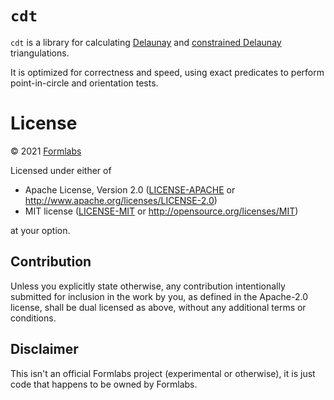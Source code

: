 # `cdt`
`cdt` is a library for calculating
[Delaunay](https://en.wikipedia.org/wiki/Delaunay_triangulation) and
[constrained Delaunay](https://en.wikipedia.org/wiki/Constrained_Delaunay_triangulation)
triangulations.

It is optimized for correctness and speed, using exact predicates to perform
point-in-circle and orientation tests.

# License
© 2021 [Formlabs](https://formlabs.com)

Licensed under either of

 * Apache License, Version 2.0
   ([LICENSE-APACHE](LICENSE-APACHE) or http://www.apache.org/licenses/LICENSE-2.0)
 * MIT license
   ([LICENSE-MIT](LICENSE-MIT) or http://opensource.org/licenses/MIT)

at your option.

## Contribution

Unless you explicitly state otherwise, any contribution intentionally submitted
for inclusion in the work by you, as defined in the Apache-2.0 license, shall be
dual licensed as above, without any additional terms or conditions.

## Disclaimer
This isn't an official Formlabs project (experimental or otherwise),
it is just code that happens to be owned by Formlabs.
